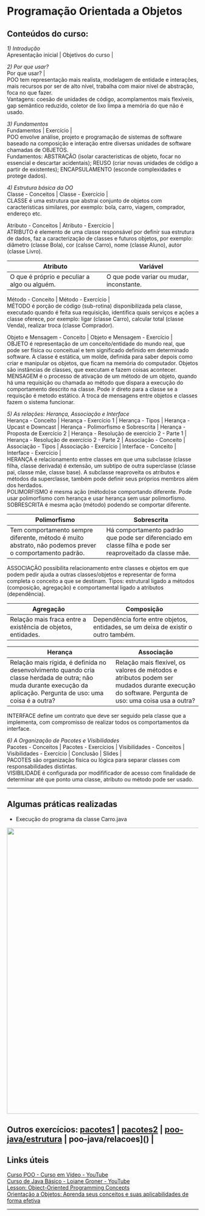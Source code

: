 # Programação Orientada a Objetos  

## Conteúdos do curso:  

_1) Introdução_  
Apresentação inicial | Objetivos do curso |

_2) Por que usar?_  
Por que usar? |  
POO tem representação mais realista, modelagem de entidade e interações, mais recursos por ser de alto nível, trabalha com maior nível de abstração, foca no que fazer.  
Vantagens: coesão de unidades de código, acomplamentos mais flexíveis, gap semântico reduzido, coletor de lixo limpa a memória do que não é usado.  

_3) Fundamentos_  
Fundamentos | Exercício |  
POO envolve análise, projeto e programação de sistemas de software baseado na composição e interação entre diversas unidades de software chamadas de OBJETOS.  
Fundamentos: ABSTRAÇÃO (isolar caracteristicas de objeto, focar no essencial e descartar acidentais); REUSO (criar novas unidades de código a partir de existentes); ENCAPSULAMENTO (esconde complexidades e protege dados).  

_4) Estrutura básica da OO_  
Classe - Conceitos | Classe - Exercício |  
CLASSE é uma estrutura que abstrai conjunto de objetos com caracteristicas similares, por exemplo: bola, carro, viagem, comprador, endereço etc.  

Atributo - Conceitos | Atributo - Exercício |  
ATRIBUTO é elemento de uma classe responsável por definir sua estrutura de dados, faz a caracterização de classes e futuros objetos, por exemplo: diâmetro (classe Bola), cor (calsse Carro), nome (classe Aluno), autor (classe Livro).  

Atributo  |  Variável  
-|-
O que é próprio e peculiar a algo ou alguém. | O que pode variar ou mudar, inconstante.  

Método - Conceito | Método - Exercício |  
MÉTODO é porção de código (sub-rotina) disponibilizada pela classe, executado quando é feita sua requisição, identifica quais serviços e ações a classe oferece, por exemplo: ligar (classe Carro), calcular total (classe Venda), realizar troca (classe Comprador).  

Objeto e Mensagem - Conceito | Objeto e Mensagem - Exercício |  
OBJETO é representação de um conceito/entidade do mundo real, que pode ser física ou conceitual e tem significado definido em determinado software. A classe é estática, um molde, definida para saber depois como criar e manipular os objetos, que ficam na memória do computador. Objetos são instâncias de classes, que executam e fazem coisas acontecer.  
MENSAGEM é o processo de ativação de um método de um objeto, quando há uma requisição ou chamada ao método que dispara a execução do comportamento descrito na classe. Pode ir direto para a classe se a requisção é metodo estático. A troca de mensagens entre objetos e classes fazem o sistema funcionar.  

_5) As relações: Herança, Associação e Interface_  
Herança - Conceito | Herança - Exercício 1 | Herança - Tipos | Herança - Upcast e Downcast | Herança - Polimorfismo e Sobrescrita | Herança - Proposta de Exercício 2 | Herança - Resolução de exercício 2 - Parte 1 | Herança - Resolução de exercício 2 - Parte 2 | Associação - Conceito |  Associação - Tipos | Associação - Exercício | Interface - Conceito | Interface - Exercício |  
HERANÇA é relacionamento entre classes em que uma subclasse (classe filha, classe derivada) é extensão, um subtipo de outra superclasse (classe pai, classe mãe, classe base). A subclasse reaproveita os atributos e métodos da superclasse, também pode definir seus próprios membros além dos herdados.  
POLIMORFISMO é mesma ação (método)se comportando diferente. Pode usar polimorfismo com herança e usar herança sem usar polimorfismo.  
SOBRESCRITA é mesma ação (método) podendo se comportar diferente.  

Polimorfismo | Sobrescrita  
-|-  
Tem comportamento sempre diferente, método é muito abstrato, não podemos prever o comportamento padrão. | Há comportamento padrão que pode ser diferenciado em classe filha e pode ser reaproveitado da classe mãe.  

ASSOCIAÇÃO possibilita relacionamento entre classes e objetos em que podem pedir ajuda a outras classes/objetos e representar de forma completa o conceito a que se destinam. Tipos: estrutural ligado a métodos (composição, agregação) e comportamental ligado a atributos (dependência).  

Agregação | Composição  
-|-  
Relação mais fraca entre a existência de objetos, entidades. | Dependência forte entre objetos, entidades, se um deixa de existir o outro também.  

Herança | Associação  
-|-  
Relação mais rígida, é definida no desenvolvimento quando cria classe herdada de outra; não muda durante execução da aplicação. Pergunta de uso: uma coisa é a outra? | Relação mais flexível, os valores de métodos e atributos podem ser mudados durante execução do software. Pergunta de uso: uma coisa usa a outra?  

INTERFACE define um contrato que deve ser seguido pela classe que a implementa, com compromisso de realizar todos os comportamentos da interface.  

_6) A Organização de Pacotes e Visibilidades_  
Pacotes - Conceitos | Pacotes - Exercícios | Visibilidades - Conceitos | Visibilidades - Exercício | Conclusão | Slides |  
PACOTES são organização física ou lógica para separar classes com responsabilidades distintas.  
VISIBILIDADE é configurada por modifificador de acesso com finalidade de determinar até que ponto uma classe, atributo ou método pode ser usado.  

---  

## Algumas práticas realizadas  

* Execução do programa da classe Carro.java

<p align="center">
	<img src="" width="750">
</p>

Outros exercícios: [pacotes1]() | [pacotes2]() | [poo-java/estrutura]() | poo-java/relacoes]() |
---

## Links úteis  

[Curso POO - Curso em Vídeo - YouTube](https://www.youtube.com/watch?v=KlIL63MeyMY)  
[Curso de Java Básico - Loiane Groner - YouTube](https://www.youtube.com/watch?v=LnORjqZUMIQ&list=PLGxZ4Rq3BOBq0KXHsp5J3PxyFaBIXVs3r)  
[Lesson: Object-Oriented Programming Concepts](https://docs.oracle.com/javase/tutorial/java/concepts/index.html)  
[Orientação a Objetos: Aprenda seus conceitos e suas aplicabilidades de forma efetiva](https://www.casadocodigo.com.br/products/livro-oo-conceitos)  

---  

